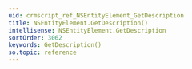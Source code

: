 ```yaml
---
uid: crmscript_ref_NSEntityElement_GetDescription
title: NSEntityElement.GetDescription()
intellisense: NSEntityElement.GetDescription
sortOrder: 3062
keywords: GetDescription()
so.topic: reference
---
```





